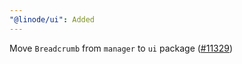 ```yaml
---
"@linode/ui": Added
---
```


Move `Breadcrumb` from `manager` to `ui` package ([#11329](https://github.com/linode/manager/pull/11329))
